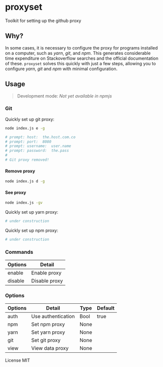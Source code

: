 # proxyset

Toolkit for setting up the github proxy

## Why?

In some cases, it is necessary to configure the proxy for programs installed on a computer, such as _yarn_, _git_, and _npm_. This generates considerable time expenditure on Stackoverflow searches and the official documentation of these. `proxyset` solves this quickly with just a few steps, allowing you to configure _yarn_, _git_ and _npm_ with minimal configuration.

## Usage

> Development mode: _Not yet available in npmjs_

### **Git**

Quickly set up git proxy:

```bash
node index.js e -g

# prompt: host:  the.host.com.co
# prompt: port:  8080
# prompt: username:  user.name
# prompt: password:  the.pass
#
# Git proxy removed!
```

#### **Remove proxy**

```bash
node index.js d -g
```

#### **See proxy**

```bash
node index.js -gv
```

Quickly set up yarn proxy:

```bash
# under construction
```

Quickly set up npm proxy:

```bash
# under construction
```

### Commands

| Options |         Detail      |
|---------|---------------------|
| enable  | Enable proxy        |
| disable | Disable proxy       |

### Options

| Options |         Detail      | Type | Default |
|---------|---------------------|------|---------|
| auth    | Use authentication  | Bool | true    |
| npm     | Set npm proxy       | None |         |
| yarn    | Set yarn proxy      | None |         |
| git     | Set git proxy       | None |         |
| view    | View data proxy     | None |         |

License MIT
